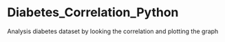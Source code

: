 # Diabetes_Correlation_Python
Analysis diabetes dataset by looking the correlation and plotting the graph
